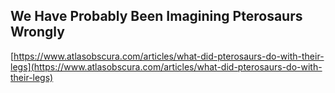 ## We Have Probably Been Imagining Pterosaurs Wrongly
  
  [https://www.atlasobscura.com/articles/what-did-pterosaurs-do-with-their-legs](https://www.atlasobscura.com/articles/what-did-pterosaurs-do-with-their-legs)